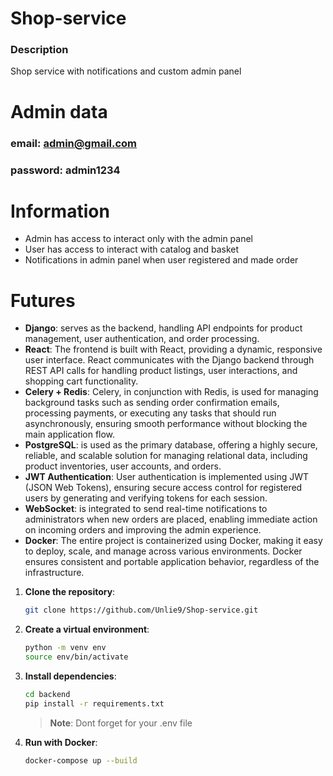 # Shop-service

### Description
Shop service with notifications and custom admin panel

# Admin data
### email: admin@gmail.com
### password: admin1234


# Information

- Admin has access to interact only with the admin panel
- User has access to interact with catalog and basket
- Notifications in admin panel when user registered and made order

# Futures

- **Django**: serves as the backend, handling API endpoints for product management, user authentication, and order processing.
- **React**: The frontend is built with React, providing a dynamic, responsive user interface. React communicates with the Django backend through REST API calls for handling product listings, user interactions, and shopping cart functionality.
- **Celery + Redis**: Celery, in conjunction with Redis, is used for managing background tasks such as sending order confirmation emails, processing payments, or executing any tasks that should run asynchronously, ensuring smooth performance without blocking the main application flow.
- **PostgreSQL**: is used as the primary database, offering a highly secure, reliable, and scalable solution for managing relational data, including product inventories, user accounts, and orders.
- **JWT Authentication**: User authentication is implemented using JWT (JSON Web Tokens), ensuring secure access control for registered users by generating and verifying tokens for each session.
- **WebSocket**: is integrated to send real-time notifications to administrators when new orders are placed, enabling immediate action on incoming orders and improving the admin experience.
- **Docker**: The entire project is containerized using Docker, making it easy to deploy, scale, and manage across various environments. Docker ensures consistent and portable application behavior, regardless of the infrastructure.



1. **Clone the repository**:
    ```bash
    git clone https://github.com/Unlie9/Shop-service.git
    ```
2. **Create a virtual environment**:
    ```bash
    python -m venv env
    source env/bin/activate
    ```
3. **Install dependencies**:
    ```bash
    cd backend
    pip install -r requirements.txt
    ```
    > **Note**: Dont forget for your .env file
4. **Run with Docker**:
    ```bash
    docker-compose up --build
    ```
  
